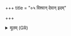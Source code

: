 +++
title = "०५ विश्वान् देवान् इदम्"

+++
<details><summary>मूलम् (GR)</summary>

विश्वान् देवान् इदं ब्रूमः  
सत्यसन्धान् ऋतावृधः ।  
विश्वाभिः पत्नीभिः साकं  
ते (…) ॥ +++(see 1d)+++
</details>
